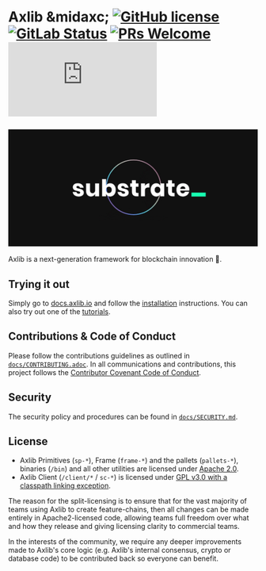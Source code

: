 # Axlib &midaxc; [![GitHub license](https://img.shields.io/badge/license-GPL3%2FApache2-blue)](#LICENSE) [![GitLab Status](https://gitlab.axia.io/axia/axlib/badges/master/pipeline.svg)](https://gitlab.axia.io/axia/axlib/pipelines) [![PRs Welcome](https://img.shields.io/badge/PRs-welcome-brightgreen.svg)](docs/CONTRIBUTING.adoc) [![Matrix](https://img.shields.io/matrix/axlib-technical:matrix.org)](https://matrix.to/#/#axlib-technical:matrix.org)

<p align="center">
  <img src="/docs/media/sub.gif">
</p>

Axlib is a next-generation framework for blockchain innovation 🚀.

## Trying it out

Simply go to [docs.axlib.io](https://docs.axlib.io) and follow the
[installation](https://docs.axlib.io/v3/getting-started/overview) instructions. You can
also try out one of the [tutorials](https://docs.axlib.io/tutorials/).

## Contributions & Code of Conduct

Please follow the contributions guidelines as outlined in [`docs/CONTRIBUTING.adoc`](docs/CONTRIBUTING.adoc). In all communications and contributions, this project follows the [Contributor Covenant Code of Conduct](docs/CODE_OF_CONDUCT.md).

## Security

The security policy and procedures can be found in [`docs/SECURITY.md`](docs/SECURITY.md).

## License

- Axlib Primitives (`sp-*`), Frame (`frame-*`) and the pallets (`pallets-*`), binaries (`/bin`) and all other utilities are licensed under [Apache 2.0](LICENSE-APACHE2).
- Axlib Client (`/client/*` / `sc-*`) is licensed under [GPL v3.0 with a classpath linking exception](LICENSE-GPL3).

The reason for the split-licensing is to ensure that for the vast majority of teams using Axlib to create feature-chains, then all changes can be made entirely in Apache2-licensed code, allowing teams full freedom over what and how they release and giving licensing clarity to commercial teams.

In the interests of the community, we require any deeper improvements made to Axlib's core logic (e.g. Axlib's internal consensus, crypto or database code) to be contributed back so everyone can benefit.

